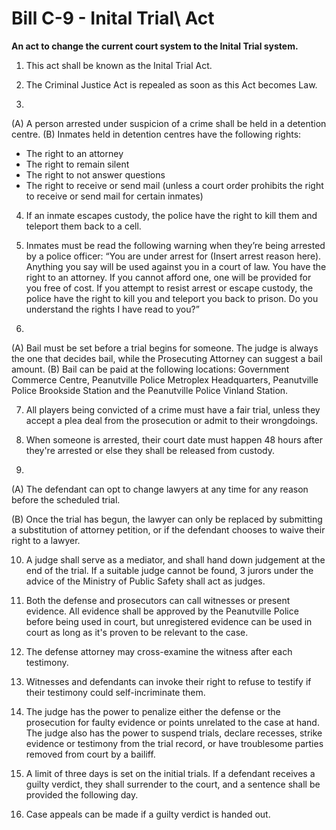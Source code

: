 # Bill C-9 - Inital Trial\ Act
**An act to change the current court system to the Inital Trial system.**

1. This act shall be known as the Inital Trial Act.

2. The Criminal Justice Act is repealed as soon as this Act becomes Law.

3. 
(A) A person arrested under suspicion of a crime shall be held in a detention centre.
(B) Inmates held in detention centres have the following rights:
- The right to an attorney
- The right to remain silent
- The right to not answer questions
- The right to receive or send mail (unless a court order prohibits the right to receive or send mail for certain inmates)

4. If an inmate escapes custody, the police have the right to kill them and teleport them back to a cell.

5. Inmates must be read the following warning when they’re being arrested by a police officer: “You are under arrest for (Insert arrest reason here). Anything you say will be used against you in a court of law. You have the right to an attorney. If you cannot afford one, one will be provided for you free of cost. If you attempt to resist arrest or escape custody, the police have the right to kill you and teleport you back to prison. Do you understand the rights I have read to you?”

6. 
(A) Bail must be set before a trial begins for someone. The judge is always the one that decides bail, while the Prosecuting Attorney can suggest a bail amount.
(B) Bail can be paid at the following locations: Government Commerce Centre, Peanutville Police Metroplex Headquarters, Peanutville Police Brookside Station and the Peanutville Police Vinland Station.

7. All players being convicted of a crime must have a fair trial, unless they accept a plea deal from the prosecution or admit to their wrongdoings.

8. When someone is arrested, their court date must happen 48 hours after they're arrested or else they shall be released from custody.

9.
(A) The defendant can opt to change lawyers at any time for any reason before the scheduled trial.

(B) Once the trial has begun, the lawyer can only be replaced by submitting a substitution of attorney petition, or if the defendant chooses to waive their right to a lawyer.

10. A judge shall serve as a mediator, and shall hand down judgement at the end of the trial. If a suitable judge cannot be found, 3 jurors under the advice of the Ministry of Public Safety shall act as judges.

11. Both the defense and prosecutors can call witnesses or present evidence. All evidence shall be approved by the Peanutville Police before being used in court, but unregistered evidence can be used in court as long as it's proven to be relevant to the case.

12. The defense attorney may cross-examine the witness after each testimony.

13. Witnesses and defendants can invoke their right to refuse to testify if their testimony could self-incriminate them.

14. The judge has the power to penalize either the defense or the prosecution for faulty evidence or points unrelated to the case at hand. The judge also has the power to suspend trials, declare recesses, strike evidence or testimony from the trial record, or have troublesome parties removed from court by a bailiff.

15. A limit of three days is set on the initial trials. If a defendant receives a guilty verdict, they shall surrender to the court, and a sentence shall be provided the following day.

16. Case appeals can be made if a guilty verdict is handed out.
